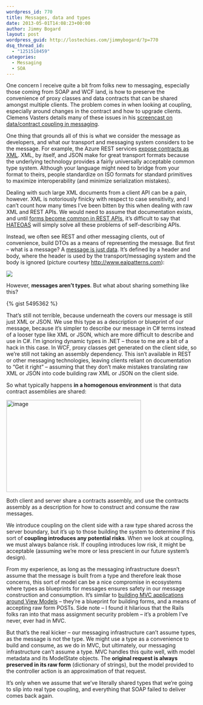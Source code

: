 ```yaml
---
wordpress_id: 770
title: Messages, data and types
date: 2013-05-01T14:08:23+00:00
author: Jimmy Bogard
layout: post
wordpress_guid: http://lostechies.com/jimmybogard/?p=770
dsq_thread_id:
  - "1251518459"
categories:
  - Messaging
  - SOA
---
```

One concern I receive quite a bit from folks new to messaging, especially those coming from SOAP and WCF land, is how to preserve the convenience of proxy classes and data contracts that can be shared amongst multiple clients. The problem comes in when looking at coupling, especially around changes in the contract and how to upgrade clients. Clemens Vasters details many of these issues in his [screencast on data/contract coupling in messaging](http://channel9.msdn.com/Blogs/Subscribe/DataContract-Coupling-in-Messaging).

One thing that grounds all of this is what we consider the message as developers, and what our transport and messaging system considers to be the message. For example, the Azure REST services [expose contracts as XML](http://msdn.microsoft.com/en-us/library/windowsazure/jj157186.aspx). XML, by itself, and JSON make for great transport formats because the underlying technology provides a fairly universally acceptable common type system. Although your language might need to bridge from your format to theirs, people standardize on ISO formats for standard primitives to maximize interoperability (and minimize serialization mistakes).

Dealing with such large XML documents from a client API can be a pain, however. XML is notoriously finicky with respect to case sensitivity, and I can’t count how many times I’ve been bitten by this when dealing with raw XML and REST APIs. We would need to assume that documentation exists, and until [forms become common in REST APIs](https://gist.github.com/mikekelly/3808215), it’s difficult to say that [HATEOAS](http://en.wikipedia.org/wiki/HATEOAS) will simply solve all these problems of self-describing APIs.

Instead, we often see REST and other messaging clients, out of convenience, build DTOs as a means of representing the message. But first – what is a message? A [message is just data](http://www.eaipatterns.com/Message.html). It’s defined by a header and body, where the header is used by the transport/messaging system and the body is ignored (picture courtesy <http://www.eaipatterns.com>):

![](http://www.eaipatterns.com/img/MessageSolution.gif)

However, **messages aren’t types**. But what about sharing something like this?

{% gist 5495362 %}

That’s still not terrible, because underneath the covers our message is still just XML or JSON. We use this type as a description or blueprint of our message, because it’s simpler to describe our message in C# terms instead of a looser type like XML or JSON, which are more difficult to describe and use in C#. I’m ignoring dynamic types in .NET – those to me are a bit of a hack in this case. In WCF, proxy classes get generated on the client side, so we’re still not taking an assembly dependency. This isn’t available in REST or other messaging technologies, leaving clients reliant on documentation to “Get it right” – assuming that they don’t make mistakes translating raw XML or JSON into code building raw XML or JSON on the client side.

So what typically happens **in a homogenous environment** is that data contract assemblies are shared:

[<img title="image" style="border-top: 0px; border-right: 0px; background-image: none; border-bottom: 0px; padding-top: 0px; padding-left: 0px; border-left: 0px; display: inline; padding-right: 0px" border="0" alt="image" src="https://lostechies.com/content/jimmybogard/uploads/2013/05/image_thumb.png" width="355" height="243" />](https://lostechies.com/content/jimmybogard/uploads/2013/05/image.png)

Both client and server share a contracts assembly, and use the contracts assembly as a description for how to construct and consume the raw messages.

We introduce coupling on the client side with a raw type shared across the server boundary, but it’s up to those building the system to determine if this sort of **coupling introduces any potential risks**. When we look at coupling, we must always balance risk. If coupling introduces low risk, it might be acceptable (assuming we’re more or less prescient in our future system’s design).

From my experience, as long as the messaging infrastructure doesn’t assume that the message is built from a type and therefore leak those concerns, this sort of model can be a nice compromise in ecosystems where types as blueprints for messages ensures safety in our message construction and consumption. It’s similar to [building MVC applications around View Models](https://lostechies.com/jimmybogard/2009/06/30/how-we-do-mvc-view-models/) – they’re a blueprint for building forms, and a means of accepting raw form POSTs. Side note – I found it hilarious that the Rails folks ran into that mass assignment security problem – it’s a problem I’ve never, ever had in MVC.

But that’s the real kicker – our messaging infrastructure can’t assume types, as the message is not the type. We might use a type as a convenience to build and consume, as we do in MVC, but ultimately, our messaging infrastructure can’t assume a type. MVC handles this quite well, with model metadata and its ModelState objects. The **original request is always preserved in its raw form** (dictionary of strings), but the model provided to the controller action is an approximation of that request.

It’s only when we assume that we’ve literally shared types that we’re going to slip into real type coupling, and everything that SOAP failed to deliver comes back again.